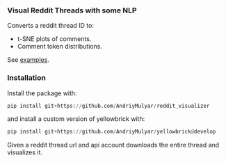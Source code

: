 ### Visual Reddit Threads with some NLP

Converts a reddit thread ID to:
- t-SNE plots of comments.
- Comment token distributions.

See [examples](/examples).


### Installation
Install the package with:
```python
pip install git+https://github.com/AndriyMulyar/reddit_visualizer
```
and install a custom version of yellowbrick with:
```python
pip install git+https://github.com/AndriyMulyar/yellowbrick@develop
```
Given a reddit thread url and api account downloads the entire thread and visualizes it.

